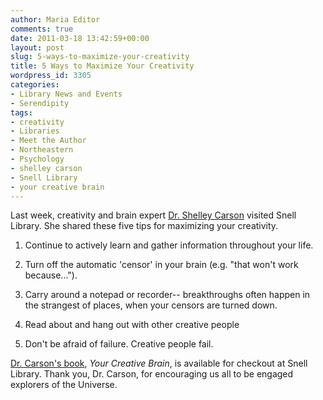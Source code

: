 ```yaml
---
author: Maria Editor
comments: true
date: 2011-03-18 13:42:59+00:00
layout: post
slug: 5-ways-to-maximize-your-creativity
title: 5 Ways to Maximize Your Creativity
wordpress_id: 3305
categories:
- Library News and Events
- Serendipity
tags:
- creativity
- Libraries
- Meet the Author
- Northeastern
- Psychology
- shelley carson
- Snell Library
- your creative brain
---
```


Last week, creativity and brain expert [Dr. Shelley Carson](http://www.shelleycarson.com/your-creative-brain) visited Snell Library. She shared these five tips for maximizing your creativity.

1. Continue to actively learn and gather information throughout your life.

2. Turn off the automatic 'censor' in your brain (e.g. "that won't work because...").

3. Carry around a notepad or recorder-- breakthroughs often happen in the strangest of places, when your censors are turned down.

4. Read about and hang out with other creative people

5. Don't be afraid of failure. Creative people fail.

[Dr. Carson's book](http://nucat.lib.neu.edu/record=b2423317~S19), _Your Creative Brain_, is available for checkout at Snell Library. Thank you, Dr. Carson, for encouraging us all to be engaged explorers of the Universe.
